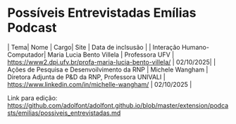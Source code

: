 # Possíveis Entrevistadas Emílias Podcast

| Tema| Nome | Cargo| Site | Data de inclsusão | 
| Interação Humano-Computador| Maria Lucia Bento Villela | Professora UFV | <https://www2.dpi.ufv.br/profa-maria-lucia-bento-villela/> | 02/10/2025| 
| Ações de Pesquisa e Desenvoilvimento da RNP | Michele Wangham | Diretora Adjunta de P&D da RNP, Professora UNIVALI | <https://www.linkedin.com/in/michelle-wangham/> | 02/10/2025 |


Link para edição: <https://github.com/adolfont/adolfont.github.io/blob/master/extension/podcasts/emilias/possiveis_entrevistadas.md>
